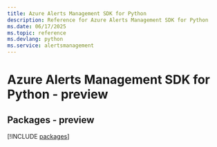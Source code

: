 ```yaml
---
title: Azure Alerts Management SDK for Python
description: Reference for Azure Alerts Management SDK for Python
ms.date: 06/17/2025
ms.topic: reference
ms.devlang: python
ms.service: alertsmanagement
---
```

# Azure Alerts Management SDK for Python - preview
## Packages - preview
[!INCLUDE [packages](alerts-management-index.md)]